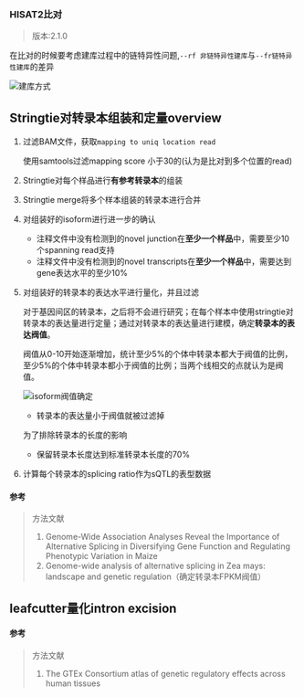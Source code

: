 

### HISAT2比对

> 版本:2.1.0

在比对的时候要考虑建库过程中的链特异性问题,`--rf 非链特异性建库`与`--fr链特异性建库`的差异

![建库方式](https://s1.ax1x.com/2020/11/04/BccNmq.png)

## Stringtie对转录本组装和定量overview

1. 过滤BAM文件，获取`mapping to uniq location read`

   使用samtools过滤mapping score 小于30的(认为是比对到多个位置的read)

2. Stringtie对每个样品进行**有参考转录本**的组装

3. Stringtie merge将多个样本组装的转录本进行合并

4. 对组装好的isoform进行进一步的确认

   + 注释文件中没有检测到的novel junction在**至少一个样品**中，需要至少10个spanning read支持
   + 注释文件中没有检测到的novel transcripts在**至少一个样品**中，需要达到gene表达水平的至少10%

5. 对组装好的转录本的表达水平进行量化，并且过滤

   对于基因间区的转录本，之后将不会进行研究；在每个样本中使用stringtie对转录本的表达量进行定量；通过对转录本的表达量进行建模，确定**转录本的表达阀值**。

   阀值从0-10开始逐渐增加，统计至少5%的个体中转录本都大于阀值的比例，至少5%的个体中转录本都小于阀值的比例；当两个线相交的点就认为是阀值。

   ![isoform阀值确定](https://s1.ax1x.com/2020/11/02/BrmGTA.png)

   + 转录本的表达量小于阀值就被过滤掉

   为了排除转录本的长度的影响

   + 保留转录本长度达到标准转录本长度的70%

6. 计算每个转录本的splicing ratio作为sQTL的表型数据

#### 参考

> 方法文献
>
> 1. Genome-Wide Association Analyses Reveal the Importance of Alternative Splicing in Diversifying Gene Function and Regulating Phenotypic Variation in Maize
> 2. Genome-wide analysis of alternative splicing in Zea mays: landscape and genetic regulation（确定转录本FPKM阀值）





## leafcutter量化intron excision  







#### 参考

> 方法文献
>
> 1. The GTEx Consortium atlas of genetic regulatory effects across human tissues  